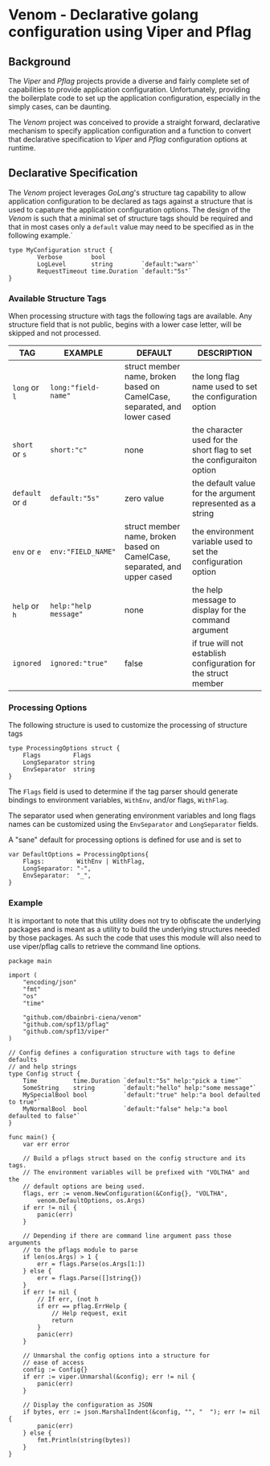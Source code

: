 # Venom - Declarative golang configuration using Viper and Pflag

## Background
The _Viper_ and _Pflag_ projects provide a diverse and fairly complete set of
capabilities to provide application configuration. Unfortunately, providing the
boilerplate code to set up the application configuration, especially in the
simply cases, can be  daunting.

The _Venom_ project was conceived to provide a straight forward, declarative
mechanism to specify application configuration and a function to convert that
declarative specification to _Viper_ and _Pflag_ configuration options at
runtime.

## Declarative Specification
The _Venom_ project leverages _GoLang_'s structure tag capability to allow
application configuration to be declared as tags against a structure that is
used to capature the application configuration options. The design of the
_Venom_ is such that a minimal set of structure tags should be required and that
in most cases only a `default` value may need to be specified as in the
following example.`

```golang
type MyConfiguration struct {
        Verbose        bool
        LogLevel       string        `default:"warn"`
        RequestTimeout time.Duration `default:"5s"`
}
```

### Available Structure Tags
When processing structure with tags the following tags are available. Any
structure field that is not public, begins with a lower case letter, will be skipped and not processed.

| TAG | EXAMPLE | DEFAULT | DESCRIPTION |
| --- | --- | --- | --- |
| `long` or `l` | `long:"field-name"` | struct member name, broken based on CamelCase, separated, and lower cased | the long flag name used to set the configuration option |
| `short` or `s` | `short:"c"` | none | the character used for the short flag to set the configuraiton option |
| `default` or `d` | `default:"5s"` | zero value | the default value for the argument represented as a string |
| `env` or `e` | `env:"FIELD_NAME"` | struct member name, broken based on CamelCase, separated, and upper cased | the environment variable used to set the configuration option |
| `help` or `h` | `help:"help message"` | none | the help message to display for the command argument |
| `ignored` | `ignored:"true"` | false | if true will not establish configuration for the struct member |

### Processing Options
The following structure is used to customize the processing of structure tags
```
type ProcessingOptions struct {
    Flags         Flags
    LongSeparator string
    EnvSeparator  string
}
```

The `Flags` field is used to determine if the tag parser should generate
bindings to environment variables, `WithEnv`, and/or flags, `WithFlag`.

The separator used when generating environment variables and long flags
names can be customized using the `EnvSeparator` and `LongSeparator`
fields.

A "sane" default for processing options is defined for use and is set to
```
var DefaultOptions = ProcessingOptions{
    Flags:         WithEnv | WithFlag,
    LongSeparator: "-",
    EnvSeparator:  "_",
}
```

### Example
It is important to note that this utility does not try to obfiscate the
underlying packages and is meant as a utility to build the underlying
structures needed by those packages. As such the code that uses this 
module will also need to use viper/pflag calls to retrieve the command
line options.

```
package main

import (
	"encoding/json"
	"fmt"
	"os"
	"time"

	"github.com/dbainbri-ciena/venom"
	"github.com/spf13/pflag"
	"github.com/spf13/viper"
)

// Config defines a configuration structure with tags to define defaults
// and help strings
type Config struct {
	Time          time.Duration `default:"5s" help:"pick a time"`
	SomeString    string        `default:"hello" help:"some message"`
	MySpecialBool bool          `default:"true" help:"a bool defaulted to true"`
	MyNormalBool  bool          `default:"false" help:"a bool defaulted to false"`
}

func main() {
	var err error

	// Build a pflags struct based on the config structure and its tags.
	// The environment variables will be prefixed with "VOLTHA" and the
	// default options are being used.
	flags, err := venom.NewConfiguration(&Config{}, "VOLTHA",
		venom.DefaultOptions, os.Args)
	if err != nil {
		panic(err)
	}

	// Depending if there are command line argument pass those arguments
	// to the pflags module to parse
	if len(os.Args) > 1 {
		err = flags.Parse(os.Args[1:])
	} else {
		err = flags.Parse([]string{})
	}
	if err != nil {
		// If err, (not h
		if err == pflag.ErrHelp {
			// Help request, exit
			return
		}
		panic(err)
	}

	// Unmarshal the config options into a structure for
	// ease of access
	config := Config{}
	if err := viper.Unmarshal(&config); err != nil {
		panic(err)
	}

	// Display the configuration as JSON
	if bytes, err := json.MarshalIndent(&config, "", "  "); err != nil {
		panic(err)
	} else {
		fmt.Println(string(bytes))
	}
}
```
